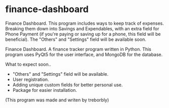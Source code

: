 # finance-dashboard
Finance Dashboard. This program includes ways to keep track of expenses. Breaking them down into Savings and Expendables, with an extra field for Phone Payment (if you're paying or saving up for a phone, this field will be beneficial). The "Others" and "Settings" field will be available soon.

Finance Dashboard.
A finance tracker program written in Python. This program uses PyQt5 for the user interface, and MongoDB for the database. 

What to expect soon..
- "Others" and "Settings" field will be available.
- User registration.
- Adding unique custom fields for better personal use.
- Package for easier installation.

(This program was made and writen by treborbly)
